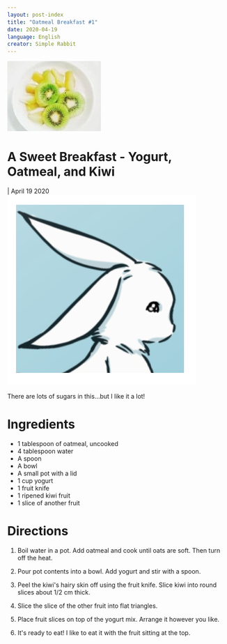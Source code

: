 ```yaml
---
layout: post-index
title: "Oatmeal Breakfast #1"
date: 2020-04-19
language: English
creator: Simple Rabbit
---
```


<link rel="stylesheet" type="text/css" media="all" href="post-index.css" />

<div class ="postBanner">
  <img src="/../../../images/posts/breakfast1.jpg" alt="Kiwi and Oatmeal with Yogurt">
  <div class ="postTitle">
     <h1>A Sweet Breakfast - Yogurt, Oatmeal, and Kiwi</h1>
     <h0> | April 19 2020</h0>
  </div>
</div>
               
<div class="rabbitComment">
  <img src="/../../../images/posts/simple_rabbit_right_profile.png" alt="Simple Rabbit">
  <p>There are lots of sugars in this...but I like it a lot!</p>
</div>

# Ingredients
* 1 tablespoon of oatmeal, uncooked
* 4 tablespoon water
* A spoon
* A bowl
* A small pot with a lid
* 1 cup yogurt
* 1 fruit knife
* 1 ripened kiwi fruit
* 1 slice of another fruit

# Directions
1. Boil water in a pot. Add oatmeal and cook until oats are soft. Then turn off the heat.

2. Pour pot contents into a bowl. Add yogurt and stir with a spoon.

3. Peel the kiwi's hairy skin off using the fruit knife. Slice kiwi into round slices about 1/2 cm thick.

4. Slice the slice of the other fruit into flat triangles.

5. Place fruit slices on top of the yogurt mix. Arrange it however you like.

6. It's ready to eat! I like to eat it with the fruit sitting at the top.
